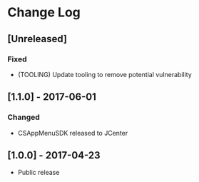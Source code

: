 # Change Log

## [Unreleased]

### Fixed
- (TOOLING) Update tooling to remove potential vulnerability


## [1.1.0] - 2017-06-01

### Changed

- CSAppMenuSDK released to JCenter

## [1.0.0] - 2017-04-23

- Public release
